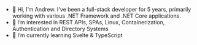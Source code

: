 - 👋 Hi, I’m Andrew. I've been a full-stack developer for 5 years, primarily working with various .NET Framework and .NET Core applications.
- 👀 I’m interested in REST APIs, SPAs, Linux, Containerization, Authentication and Directory Systems
- 🌱 I’m currently learning Svelte & TypeScript
<!--- 💞️ I’m looking to collaborate on ...
 - 📫 How to reach me ...
<!---

A-Gaston/A-Gaston is a ✨ special ✨ repository because its `README.md` (this file) appears on your GitHub profile.
You can click the Preview link to take a look at your changes.
--->
